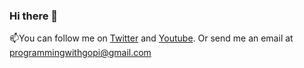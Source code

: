 ### Hi there 👋

<!--
**s-studios/s-studios** is a ✨ _special_ ✨ repository because its `README.md` (this file) appears on your GitHub profile.

Here are some ideas to get you started:

- 🔭 I’m currently working on ...
- 🌱 I’m currently learning ...
- 👯 I’m looking to collaborate on ...
- 🤔 I’m looking for help with ...
- 💬 Ask me about ...
- 📫 How to reach me: ...
- 😄 Pronouns: ...
- ⚡ Fun fact: ...
-->

📫You can follow me on [Twitter](https://twitter.com/gopi_sstudio) and [Youtube](https://www.youtube.com/channel/UCweScmv8kTHZzHVffRLBumg). Or send me an email at [programmingwithgopi@gmail.com](programmingwithgopi@gmail.com)
